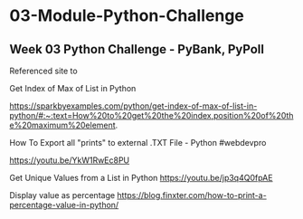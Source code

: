 # 03-Module-Python-Challenge
## Week 03 Python Challenge - PyBank, PyPoll

Referenced site to 

Get Index of Max of List in Python

https://sparkbyexamples.com/python/get-index-of-max-of-list-in-python/#:~:text=How%20to%20get%20the%20index,position%20of%20the%20maximum%20element.


How To Export all "prints" to external .TXT File - Python #webdevpro

https://youtu.be/YkW1RwEc8PU

Get Unique Values from a List in Python
https://youtu.be/jp3q4Q0fpAE

Display value as percentage
https://blog.finxter.com/how-to-print-a-percentage-value-in-python/
